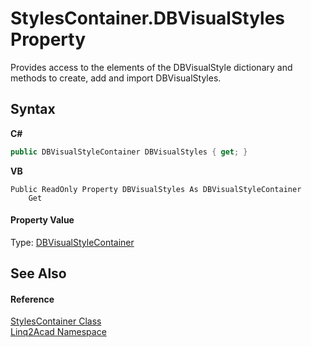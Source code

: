 # StylesContainer.DBVisualStyles Property 
 

Provides access to the elements of the DBVisualStyle dictionary and methods to create, add and import DBVisualStyles.

## Syntax

**C#**<br />
``` C#
public DBVisualStyleContainer DBVisualStyles { get; }
```

**VB**<br />
``` VB
Public ReadOnly Property DBVisualStyles As DBVisualStyleContainer
	Get
```


#### Property Value
Type: <a href="T_Linq2Acad_DBVisualStyleContainer.md">DBVisualStyleContainer</a>

## See Also


#### Reference
<a href="T_Linq2Acad_StylesContainer.md">StylesContainer Class</a><br /><a href="N_Linq2Acad.md">Linq2Acad Namespace</a><br />

